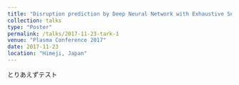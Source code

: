 ```yaml
---
title: "Disruption prediction by Deep Neural Network with Exhaustive Search"
collection: talks
type: "Poster"
permalink: /talks/2017-11-23-tark-1
venue: "Plasma Conference 2017"
date: 2017-11-23
location: "Himeji, Japan"
---
```


とりあえずテスト
